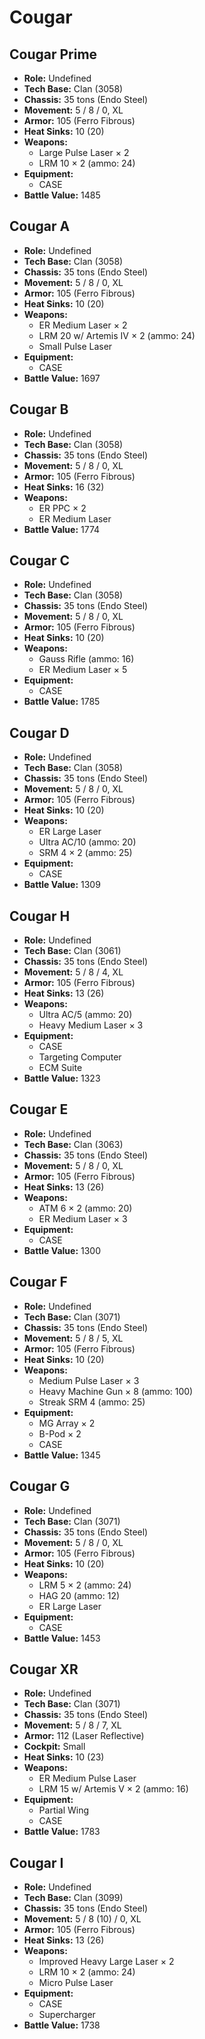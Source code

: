 # Cougar
## Cougar Prime
- **Role:** Undefined
- **Tech Base:** Clan (3058)
- **Chassis:** 35 tons (Endo Steel)
- **Movement:** 5 / 8 / 0, XL
- **Armor:** 105 (Ferro Fibrous)
- **Heat Sinks:** 10 (20)
- **Weapons:**
  - Large Pulse Laser × 2
  - LRM 10 × 2 (ammo: 24)
- **Equipment:**
  - CASE
- **Battle Value:** 1485

## Cougar A
- **Role:** Undefined
- **Tech Base:** Clan (3058)
- **Chassis:** 35 tons (Endo Steel)
- **Movement:** 5 / 8 / 0, XL
- **Armor:** 105 (Ferro Fibrous)
- **Heat Sinks:** 10 (20)
- **Weapons:**
  - ER Medium Laser × 2
  - LRM 20 w/ Artemis IV × 2 (ammo: 24)
  - Small Pulse Laser
- **Equipment:**
  - CASE
- **Battle Value:** 1697

## Cougar B
- **Role:** Undefined
- **Tech Base:** Clan (3058)
- **Chassis:** 35 tons (Endo Steel)
- **Movement:** 5 / 8 / 0, XL
- **Armor:** 105 (Ferro Fibrous)
- **Heat Sinks:** 16 (32)
- **Weapons:**
  - ER PPC × 2
  - ER Medium Laser
- **Battle Value:** 1774

## Cougar C
- **Role:** Undefined
- **Tech Base:** Clan (3058)
- **Chassis:** 35 tons (Endo Steel)
- **Movement:** 5 / 8 / 0, XL
- **Armor:** 105 (Ferro Fibrous)
- **Heat Sinks:** 10 (20)
- **Weapons:**
  - Gauss Rifle (ammo: 16)
  - ER Medium Laser × 5
- **Equipment:**
  - CASE
- **Battle Value:** 1785

## Cougar D
- **Role:** Undefined
- **Tech Base:** Clan (3058)
- **Chassis:** 35 tons (Endo Steel)
- **Movement:** 5 / 8 / 0, XL
- **Armor:** 105 (Ferro Fibrous)
- **Heat Sinks:** 10 (20)
- **Weapons:**
  - ER Large Laser
  - Ultra AC/10 (ammo: 20)
  - SRM 4 × 2 (ammo: 25)
- **Equipment:**
  - CASE
- **Battle Value:** 1309

## Cougar H
- **Role:** Undefined
- **Tech Base:** Clan (3061)
- **Chassis:** 35 tons (Endo Steel)
- **Movement:** 5 / 8 / 4, XL
- **Armor:** 105 (Ferro Fibrous)
- **Heat Sinks:** 13 (26)
- **Weapons:**
  - Ultra AC/5 (ammo: 20)
  - Heavy Medium Laser × 3
- **Equipment:**
  - CASE
  - Targeting Computer
  - ECM Suite
- **Battle Value:** 1323

## Cougar E
- **Role:** Undefined
- **Tech Base:** Clan (3063)
- **Chassis:** 35 tons (Endo Steel)
- **Movement:** 5 / 8 / 0, XL
- **Armor:** 105 (Ferro Fibrous)
- **Heat Sinks:** 13 (26)
- **Weapons:**
  - ATM 6 × 2 (ammo: 20)
  - ER Medium Laser × 3
- **Equipment:**
  - CASE
- **Battle Value:** 1300

## Cougar F
- **Role:** Undefined
- **Tech Base:** Clan (3071)
- **Chassis:** 35 tons (Endo Steel)
- **Movement:** 5 / 8 / 5, XL
- **Armor:** 105 (Ferro Fibrous)
- **Heat Sinks:** 10 (20)
- **Weapons:**
  - Medium Pulse Laser × 3
  - Heavy Machine Gun × 8 (ammo: 100)
  - Streak SRM 4 (ammo: 25)
- **Equipment:**
  - MG Array × 2
  - B-Pod × 2
  - CASE
- **Battle Value:** 1345

## Cougar G
- **Role:** Undefined
- **Tech Base:** Clan (3071)
- **Chassis:** 35 tons (Endo Steel)
- **Movement:** 5 / 8 / 0, XL
- **Armor:** 105 (Ferro Fibrous)
- **Heat Sinks:** 10 (20)
- **Weapons:**
  - LRM 5 × 2 (ammo: 24)
  - HAG 20 (ammo: 12)
  - ER Large Laser
- **Equipment:**
  - CASE
- **Battle Value:** 1453

## Cougar XR
- **Role:** Undefined
- **Tech Base:** Clan (3071)
- **Chassis:** 35 tons (Endo Steel)
- **Movement:** 5 / 8 / 7, XL
- **Armor:** 112 (Laser Reflective)
- **Cockpit:** Small
- **Heat Sinks:** 10 (23)
- **Weapons:**
  - ER Medium Pulse Laser
  - LRM 15 w/ Artemis V × 2 (ammo: 16)
- **Equipment:**
  - Partial Wing
  - CASE
- **Battle Value:** 1783

## Cougar I
- **Role:** Undefined
- **Tech Base:** Clan (3099)
- **Chassis:** 35 tons (Endo Steel)
- **Movement:** 5 / 8 (10) / 0, XL
- **Armor:** 105 (Ferro Fibrous)
- **Heat Sinks:** 13 (26)
- **Weapons:**
  - Improved Heavy Large Laser × 2
  - LRM 10 × 2 (ammo: 24)
  - Micro Pulse Laser
- **Equipment:**
  - CASE
  - Supercharger
- **Battle Value:** 1738


